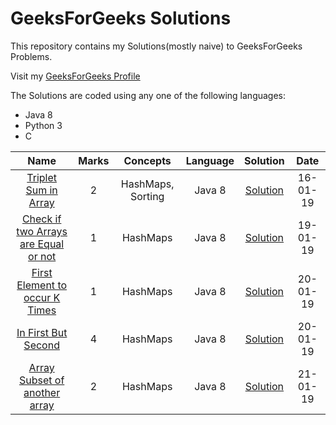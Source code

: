 # GeeksForGeeks Solutions
<p>This repository contains my Solutions(mostly naive) to GeeksForGeeks Problems.</p>
<p>Visit my <a href="https://auth.geeksforgeeks.org/user/Shivaansh%20Agarwal/practice/" rel="nofollow">GeeksForGeeks Profile</a></p>
The Solutions are coded using any one of the following languages:
<ul>
  <li>Java 8</li>
  <li>Python 3</li>
  <li>C</li>
</ul>
<table>
  <thead>
    <tr>
      <th align="center">Name</th>
      <th align="center">Marks</th>
      <th align="center">Concepts</th>
      <th align="center">Language</th>
      <th align="center">Solution</th>
      <th align="center">Date</th>
    </tr>
  </thead>
  <tr>
    <td align="center"><a href="https://practice.geeksforgeeks.org/problems/triplet-sum-in-array/0/?track=sorting-interview">Triplet Sum in Array</a></td> 
    <td align="center">2</td>
    <td align="center">HashMaps, Sorting</td>
    <td align="center">Java 8</td>
    <td align="center"><a href="https://ide.geeksforgeeks.org/OxdEMAgp2x">Solution</a></td>
    <td align="center">16-01-19</td>
  </tr>
  <tr>
    <td align="center"><a href="https://practice.geeksforgeeks.org/problems/check-if-two-arrays-are-equal-or-not/0/?track=hashing-interview">Check if two Arrays are Equal or not</a></td> 
    <td align="center">1</td>
    <td align="center">HashMaps</td>
    <td align="center">Java 8</td>
    <td align="center"><a href="https://ide.geeksforgeeks.org/mt5B4k7Qoe">Solution</a></td>
    <td align="center">19-01-19</td>
  </tr>
  <tr>
    <td align="center"><a href="https://practice.geeksforgeeks.org/problems/first-element-to-occur-k-times/0/?track=hashing-interview">First Element to occur K Times</a></td> 
    <td align="center">1</td>
    <td align="center">HashMaps</td>
    <td align="center">Java 8</td>
    <td align="center"><a href="https://ide.geeksforgeeks.org/Jy6Dtowqyt">Solution</a></td>
    <td align="center">20-01-19</td>
  </tr>
  <tr>
    <td align="center"><a href="https://practice.geeksforgeeks.org/problems/in-first-but-second/0/?track=hashing-interview">In First But Second</a></td> 
    <td align="center">4</td>
    <td align="center">HashMaps</td>
    <td align="center">Java 8</td>
    <td align="center"><a href="https://ide.geeksforgeeks.org/6WRfag7DOz">Solution</a></td>
    <td align="center">20-01-19</td>
  </tr>
  <tr>
    <td align="center"><a href="https://practice.geeksforgeeks.org/problems/array-subset-of-another-array/0/?track=hashing-interview">Array Subset of another array</a></td> 
    <td align="center">2</td>
    <td align="center">HashMaps</td>
    <td align="center">Java 8</td>
    <td align="center"><a href="https://ide.geeksforgeeks.org/jUr1GsYtvy">Solution</a></td>
    <td align="center">21-01-19</td>
  </tr>
</table>
